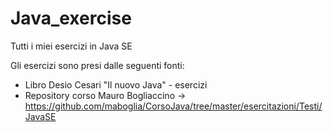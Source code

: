# Java_exercise
Tutti i miei esercizi in Java SE

Gli esercizi sono presi dalle seguenti fonti:

- Libro Desio Cesari "Il nuovo Java" - esercizi
- Repository corso Mauro Bogliaccino -> https://github.com/maboglia/CorsoJava/tree/master/esercitazioni/Testi/JavaSE
